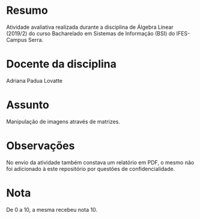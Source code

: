 # Resumo
Atividade avaliativa realizada durante a disciplina de Álgebra Linear (2019/2) do curso Bacharelado em Sistemas de Informação (BSI) do IFES- Campus Serra. 

# Docente da disciplina
Adriana Padua Lovatte

# Assunto
Manipulação de imagens através de matrizes. 

# Observações
No envio da atividade também constava um relatório em PDF, o mesmo não foi adicionado à este repositório por questões de confidencialidade. 

# Nota
De 0 a 10, a mesma recebeu nota 10. 